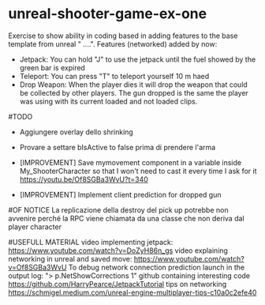 # unreal-shooter-game-ex-one
Exercise to show ability in coding based in adding features to the base template from unreal " ....".
Features (networked) added by now:
- Jetpack:
You can hold "J" to use the jetpack until the fuel showed by the green bar is expired
- Teleport:
You can press "T" to teleport yourself 10 m haed
- Drop Weapon:
When the player dies it will drop the weapon that could be collected by other players. The gun dropped
is the same the player was using with its current loaded and not loaded clips.

#TODO
- Aggiungere overlay dello shrinking
- Provare a settare bIsActive to false prima di prendere l'arma

- [IMPROVEMENT] Save mymovement component in a variable inside My_ShooterCharacter so 
that I won't need to cast it every time I ask for it
https://youtu.be/Of8SGBa3WvU?t=340
- [IMPROVEMENT] Implement client prediction for dropped gun

#OF NOTICE
La replicazione della destroy del pick up
potrebbe non avvenire perché la RPC viene chiamata da una classe che non deriva dal player character

#USEFULL MATERIAL
video implementing jetpack: https://www.youtube.com/watch?v=DoZyH86n_gs
video explaining networking in unreal and saved move: https://www.youtube.com/watch?v=Of8SGBa3WvU
To debug network connection prediction launch in the output log: "> p.NetShowCorrections 1"
github containing interesting code https://github.com/HarryPearce/JetpackTutorial
tips on networking https://schmigel.medium.com/unreal-engine-multiplayer-tips-c10a0c2efe40